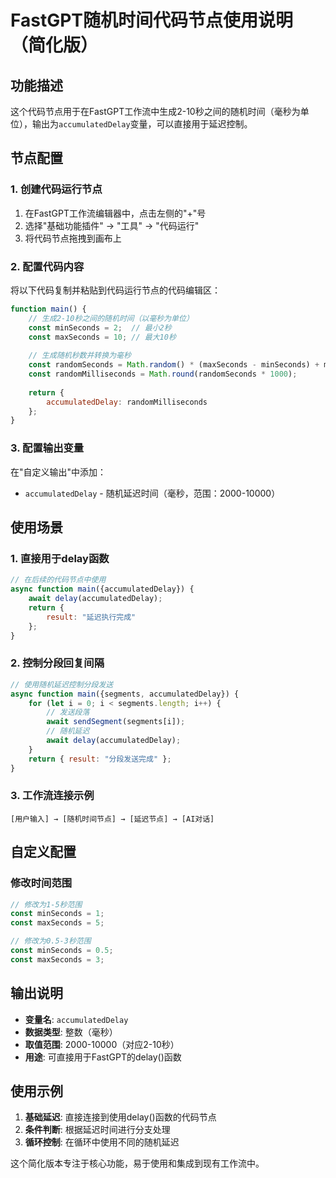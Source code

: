 # FastGPT随机时间代码节点使用说明（简化版）

## 功能描述

这个代码节点用于在FastGPT工作流中生成2-10秒之间的随机时间（毫秒为单位），输出为`accumulatedDelay`变量，可以直接用于延迟控制。

## 节点配置

### 1. 创建代码运行节点

1. 在FastGPT工作流编辑器中，点击左侧的"+"号
2. 选择"基础功能插件" → "工具" → "代码运行"
3. 将代码节点拖拽到画布上

### 2. 配置代码内容

将以下代码复制并粘贴到代码运行节点的代码编辑区：

```javascript
function main() {
    // 生成2-10秒之间的随机时间（以毫秒为单位）
    const minSeconds = 2;  // 最小2秒
    const maxSeconds = 10; // 最大10秒
    
    // 生成随机秒数并转换为毫秒
    const randomSeconds = Math.random() * (maxSeconds - minSeconds) + minSeconds;
    const randomMilliseconds = Math.round(randomSeconds * 1000);
    
    return {
        accumulatedDelay: randomMilliseconds
    };
}
```

### 3. 配置输出变量

在"自定义输出"中添加：

- `accumulatedDelay` - 随机延迟时间（毫秒，范围：2000-10000）

## 使用场景

### 1. 直接用于delay函数

```javascript
// 在后续的代码节点中使用
async function main({accumulatedDelay}) {
    await delay(accumulatedDelay);
    return {
        result: "延迟执行完成"
    };
}
```

### 2. 控制分段回复间隔

```javascript
// 使用随机延迟控制分段发送
async function main({segments, accumulatedDelay}) {
    for (let i = 0; i < segments.length; i++) {
        // 发送段落
        await sendSegment(segments[i]);
        // 随机延迟
        await delay(accumulatedDelay);
    }
    return { result: "分段发送完成" };
}
```

### 3. 工作流连接示例

```
[用户输入] → [随机时间节点] → [延迟节点] → [AI对话]
```

## 自定义配置

### 修改时间范围

```javascript
// 修改为1-5秒范围
const minSeconds = 1;  
const maxSeconds = 5;  

// 修改为0.5-3秒范围
const minSeconds = 0.5;  
const maxSeconds = 3;    
```

## 输出说明

- **变量名**: `accumulatedDelay`
- **数据类型**: 整数（毫秒）
- **取值范围**: 2000-10000（对应2-10秒）
- **用途**: 可直接用于FastGPT的delay()函数

## 使用示例

1. **基础延迟**: 直接连接到使用delay()函数的代码节点
2. **条件判断**: 根据延迟时间进行分支处理
3. **循环控制**: 在循环中使用不同的随机延迟

这个简化版本专注于核心功能，易于使用和集成到现有工作流中。 